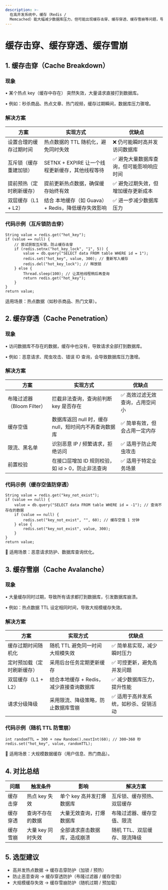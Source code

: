 ```yaml
---
description: >-
  在高并发系统中，缓存（Redis /
  Memcached）能大幅减少数据库压力，但可能出现缓存击穿、缓存穿透、缓存雪崩等问题，导致数据库负载飙升，甚至引发系统崩溃。
---
```


# 缓存击穿、缓存穿透、缓存雪崩

## 1. 缓存击穿（Cache Breakdown）

### &#x20;现象

• 某个热点 key（缓存中存在） 突然失效，大量请求直接打到数据库。

• 例如：秒杀商品、热点文章、热门视频，缓存过期瞬间，数据库压力骤增。

### 解决方案

| 方案            | 实现方式                             | 优缺点                   |
| ------------- | -------------------------------- | --------------------- |
| 设置合理的缓存过期时间   | 热点数据的 TTL 随机化，避免同时失效             | ❌ 仍可能瞬时高并发访问数据库       |
| 互斥锁（缓存重建加锁）   | SETNX + EXPIRE 让一个线程更新缓存，其他线程等待  | ✅ 避免大量数据库查询，但可能影响响应时间 |
| 提前预热（定时刷新缓存）  | 提前更新热点数据，确保缓存始终有效                | ✅ 避免过期失效，但增加缓存更新成本    |
| 双层缓存（L1 + L2） | 结合 本地缓存（如 Guava）+ Redis，降低缓存失效影响 | ✅ 进一步减少数据库压力          |

### 代码示例（互斥锁防击穿）

```
String value = redis.get("hot_key");
if (value == null) {
    // 尝试获取互斥锁，防止缓存击穿
    if (redis.setnx("hot_key_lock", "1", 5)) { 
        value = db.query("SELECT data FROM table WHERE id = 1");
        redis.set("hot_key", value, 300); // 重新写入缓存
        redis.del("hot_key_lock"); // 释放锁
    } else {
        Thread.sleep(100); // 让其他线程稍后再查询
        return redis.get("hot_key");
    }
}
return value;
```

适用场景：热点数据（如秒杀商品、热门文章）。

## 2. 缓存穿透（Cache Penetration）

### 现象

• 访问数据库不存在的数据，缓存中也没有，导致请求全部打到数据库。

• 例如：恶意请求、爬虫攻击、错误 ID 查询，会导致数据库压力激增。

### 解决方案

| 方案                  | 实现方式                             | 优缺点              |
| ------------------- | -------------------------------- | ---------------- |
| 布隆过滤器（Bloom Filter） | 拦截非法查询，查询前判断 key 是否存在            | ✅ 高效过滤无效查询，占用空间小 |
| 缓存空值                | 数据库返回 null 时，缓存 null，短时间内不再查询数据库 | ✅ 简单有效，但会占用一定内存  |
| 限流、黑名单              | 识别恶意 IP / 频繁请求，拒绝访问              | ✅ 适用于防止爬虫攻击      |
| 前置校验                | 在接口层增加 ID 规则校验，如 id > 0，防止非法查询   | ✅ 适用于特定业务场景      |

### 代码示例（缓存空值防穿透）

```
String value = redis.get("key_not_exist");
if (value == null) {
    value = db.query("SELECT data FROM table WHERE id = -1"); // 查询不存在的数据
    if (value == null) {
        redis.set("key_not_exist", "", 60); // 缓存空值 1 分钟
    } else {
        redis.set("key_not_exist", value, 300);
    }
}
return value;
```

📌 适用场景：恶意请求防护、数据库查询优化。

## 3. 缓存雪崩（Cache Avalanche）

### 现象

• 大量缓存同时过期，导致所有请求都打到数据库，引发数据库崩溃。

• 例如：热点数据 TTL 设定相同时间，导致大规模缓存失效。

### 解决方案

| 方案            | 实现方式                     | 优缺点                 |
| ------------- | ------------------------ | ------------------- |
| 缓存过期时间随机化     | 随机 TTL 避免同一时间大规模失效       | ✅ 简单易实现，减少瞬时压力      |
| 定时预加载（定时刷新缓存） | 采用后台任务定期更新缓存             | ✅ 可控更新，避免高并发问题      |
| 双层缓存（L1 + L2） | 结合本地缓存 + Redis，减少直接查询数据库 | ✅ 减少数据库压力，提升性能      |
| 请求分级降级        | 采用限流、降级策略，防止数据库雪崩        | ✅ 适用于高并发系统，如秒杀、促销活动 |

### 代码示例（随机 TTL 防雪崩）

```
int randomTTL = 300 + new Random().nextInt(60); // 300~360 秒
redis.set("hot_key", value, randomTTL);
```

📌 适用场景：大规模数据缓存（用户信息、热门商品）。

## 4. 对比总结

| 问题   | 触发条件        | 影响              | 解决方案             |
| ---- | ----------- | --------------- | ---------------- |
| 缓存击穿 | 热点 key 失效   | 单个 key 高并发打爆数据库 | 互斥锁、缓存预热、双层缓存    |
| 缓存穿透 | 查询不存在的数据    | 大量无效查询，打爆数据库    | 布隆过滤器、缓存空值、限流    |
| 缓存雪崩 | 大量 key 同时失效 | 全部请求直击数据库，造成崩溃  | 随机 TTL、双层缓存、限流降级 |

## 5. 选型建议

* 高并发热点数据 → 缓存击穿防护（加锁 / 预热）
* 防止恶意查询 → 缓存穿透防护（布隆过滤器 / 缓存空值）
* 大规模缓存失效 → 缓存雪崩防护（随机过期 / 预加载）

